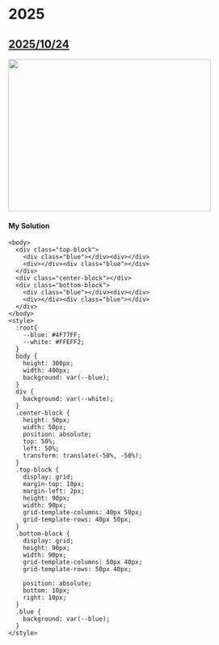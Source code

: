# 2025
## [2025/10/24](https://cssbattle.dev/play/yjOl71XF3Zo8MpJlkpN4)
<img width="400px" height="300px" loading="lazy" src="https://firebasestorage.googleapis.com/v0/b/cssbattleapp.appspot.com/o/user%2Fe6YbeBahWNPT7VpE2rE2p85byxa2%2Ftargets%2Ftarget_gCUOEUd@2x.png?alt=media">

#### My Solution

```html=
<body>
  <div class="top-block">
    <div class="blue"></div><div></div>
    <div></div><div class="blue"></div>
  </div>
  <div class="center-block"></div>
  <div class="bottom-block">
    <div class="blue"></div><div></div>
    <div></div><div class="blue"></div>
  </div>
</body>
<style>
  :root{
    --blue: #4F77FF;
    --white: #FFEFF2;
  }
  body {
    height: 300px;
    width: 400px;
    background: var(--blue);
  }
  div {
    background: var(--white);
  }
  .center-block {
    height: 50px;
    width: 50px;
    position: absolute;
    top: 50%;
    left: 50%;
    transform: translate(-50%, -50%);
  }
  .top-block {
    display: grid;
    margin-top: 10px;
    margin-left: 2px;
    height: 90px;
    width: 90px;
    grid-template-columns: 40px 50px;
    grid-template-rows: 40px 50px;
  }
  .bottom-block {
    display: grid;
    height: 90px;
    width: 90px;
    grid-template-columns: 50px 40px;
    grid-template-rows: 50px 40px;

    position: absolute;
    bottom: 10px;
    right: 10px;
  }
  .blue {
    background: var(--blue);
  }
</style>
```